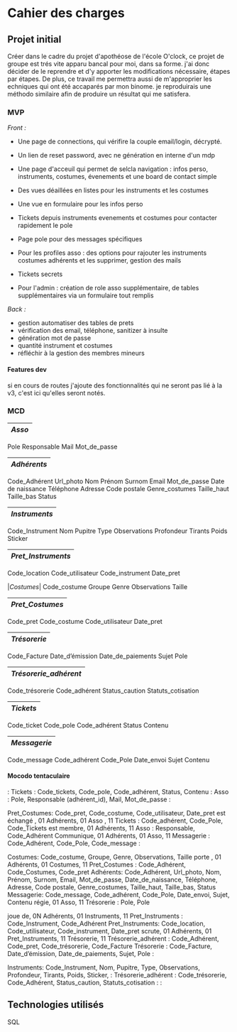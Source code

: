 # Cahier des charges

## Projet initial

Créer dans le cadre du projet d'apothéose de l'école O'clock, ce projet de groupe est trés vite apparu bancal pour moi, dans sa forme. j'ai donc décider de le reprendre et d'y apporter les modifications nécessaire, étapes par étapes. De plus, ce travail me permettra aussi de m'approprier les echniques qui ont été accaparés par mon binome. je reproduirais une méthodo similaire afin de produire un résultat qui me satisfera.

### MVP

*Front :*

- Une page de connections, qui vérifire la couple email/login, décrypté.
- Un lien de reset password, avec ne génération en interne d'un mdp
- Une page d'acceuil qui permet de selcla navigation : infos perso, instruments, costumes, évenements et une board de contact simple
- Des vues déaillées en listes pour les instruments et les costumes
- Une vue en formulaire pour les infos perso
- Tickets depuis instruments evenements et costumes pour contacter rapidement le pole
- Page pole pour des messages spécifiques

- Pour les profiles asso : des options pour rajouter les instruments costumes adhérents et les supprimer, gestion des mails
- Tickets secrets
- Pour l'admin : création de role asso supplémentaire, de tables supplémentaires via un formulaire tout remplis

*Back :*

- gestion automatiser des tables de prets
- vérification des email, téléphone, sanitizer à insulte
- génération mot de passe
- quantité instrument et costumes
- réfléchir à la gestion des membres mineurs
  
#### Features dev

si en cours de routes j'ajoute des fonctionnalités qui ne seront pas lié à la v3, c'est ici qu'elles seront notés.

### MCD

|*Asso*|
|--------|
Pole
Responsable
Mail
Mot_de_passe

|*Adhérents*|
|----------|
Code_Adhérent
Url_photo
Nom
Prénom
Surnom
Email
Mot_de_passe
Date de naissance
Téléphone
Adresse
Code postale
Genre_costumes
Taille_haut
Taille_bas
Status

|*Instruments*|
|--------------|
Code_Instrument
Nom
Pupitre
Type
Observations
Profondeur
Tirants
Poids
Sticker

|*Pret_Instruments*|
|-----------------|
Code_location
Code_utilisateur
Code_instrument
Date_pret

|*Costumes*|
Code_costume
Groupe
Genre
Observations
Taille

|*Pret_Costumes*|
|-------------|
Code_pret
Code_costume
Code_utilisateur
Date_pret

|*Trésorerie*|
|------------|
Code_Facture
Date_d’émission
Date_de_paiements
Sujet
Pole

|*Trésorerie_adhérent*|
|----------------------|
Code_trésorerie
Code_adhérent
Status_caution
Statuts_cotisation

|*Tickets*|
|---------|
Code_ticket
Code_pole
Code_adhérent
Status
Contenu

|*Messagerie*|
|-------------|
Code_message
Code_adhérent
Code_Pole
Date_envoi
Sujet
Contenu

#### Mocodo tentaculaire

:
Tickets : Code_tickets, Code_pole, Code_adhérent, Status, Contenu
:
Asso : Pole, Responsable (adhérent_id), Mail, Mot_de_passe
:

Pret_Costumes: Code_pret, Code_costume, Code_utilisateur, Date_pret
est échangé , 01 Adhérents, 01 Asso , 11 Tickets : Code_adhérent, Code_Pole, Code_Tickets
est membre, 01 Adhérents, 11 Asso : Responsable, Code_Adhérent
Communique, 01 Adhérents, 01 Asso, 11 Messagerie : Code_Adhérent, Code_Pole, Code_message
:

Costumes: Code_costume, Groupe, Genre, Observations, Taille
porte , 01 Adhérents, 01 Costumes, 11 Pret_Costumes : Code_Adhérent, Code_Costumes, Code_pret
Adhérents: Code_Adhérent, Url_photo, Nom, Prénom, Surnom, Email, Mot_de_passe, Date_de_naissance, Téléphone, Adresse, Code postale, Genre_costumes, Taille_haut, Taille_bas, Status
Messagerie: Code_message, Code_adhérent, Code_Pole, Date_envoi, Sujet, Contenu
régie,  01 Asso, 11 Trésorerie : Pole, Pole

joue de, 0N Adhérents, 01 Instruments, 11 Pret_Instruments : Code_Instrument, Code_Adhérent
Pret_Instruments: Code_location, Code_utilisateur, Code_instrument, Date_pret
scrute, 01 Adhérents, 01 Pret_Instruments, 11 Trésorerie, 11 Trésorerie_adhérent : Code_Adhérent, Code_pret, Code_trésorerie, Code_Facture
Trésorerie : Code_Facture, Date_d’émission, Date_de_paiements, Sujet, Pole
:

Instruments: Code_Instrument, Nom, Pupitre, Type, Observations, Profondeur, Tirants, Poids, Sticker,
:
Trésorerie_adhérent : Code_trésorerie, Code_Adhérent, Status_caution, Statuts_cotisation
:
:

## Technologies utilisés

SQL
